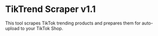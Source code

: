 # TikTrend Scraper v1.1
This tool scrapes TikTok trending products and prepares them for auto-upload to your TikTok Shop.
